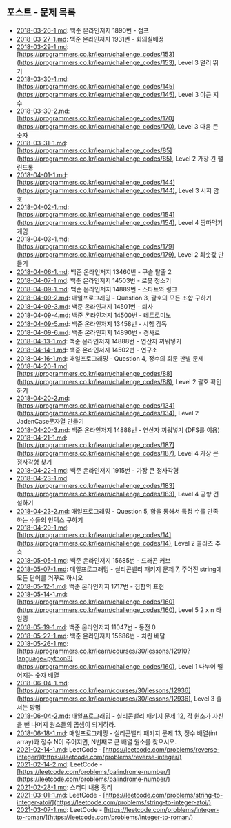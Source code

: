 ## 포스트 - 문제 목록

- [2018-03-26-1.md](./posts/2018-03-26-1.md): 백준 온라인저지 1890번 - 점프
- [2018-03-27-1.md](./posts/2018-03-27-1.md): 백준 온라인저지 1931번 - 회의실배정
- [2018-03-29-1.md](./posts/2018-03-29-1.md): [https://programmers.co.kr/learn/challenge_codes/153](https://programmers.co.kr/learn/challenge_codes/153), Level 3 멀리 뛰기
- [2018-03-30-1.md](./posts/2018-03-30-1.md): [https://programmers.co.kr/learn/challenge_codes/145](https://programmers.co.kr/learn/challenge_codes/145), Level 3 야근 지수
- [2018-03-30-2.md](./posts/2018-03-30-2.md): [https://programmers.co.kr/learn/challenge_codes/170](https://programmers.co.kr/learn/challenge_codes/170), Level 3 다음 큰 숫자
- [2018-03-31-1.md](./posts/2018-03-31-1.md): [https://programmers.co.kr/learn/challenge_codes/85](https://programmers.co.kr/learn/challenge_codes/85), Level 2 가장 긴 팰린드롬
- [2018-04-01-1.md](./posts/2018-04-01-1.md): [https://programmers.co.kr/learn/challenge_codes/144](https://programmers.co.kr/learn/challenge_codes/144), Level 3 시저 암호
- [2018-04-02-1.md](./posts/2018-04-02-1.md): [https://programmers.co.kr/learn/challenge_codes/154](https://programmers.co.kr/learn/challenge_codes/154), Level 4 땅따먹기 게임
- [2018-04-03-1.md](./posts/2018-04-03-1.md): [https://programmers.co.kr/learn/challenge_codes/179](https://programmers.co.kr/learn/challenge_codes/179), Level 2 최솟값 만들기
- [2018-04-06-1.md](./posts/2018-04-06-1.md): 백준 온라인저지 13460번 - 구슬 탈출 2
- [2018-04-07-1.md](./posts/2018-04-07-1.md): 백준 온라인저지 14503번 - 로봇 청소기
- [2018-04-09-1.md](./posts/2018-04-09-1.md): 백준 온라인저지 14889번 - 스타트와 링크
- [2018-04-09-2.md](./posts/2018-04-09-2.md): 매일프로그래밍 - Question 3, 괄호의 모든 조합 구하기
- [2018-04-09-3.md](./posts/2018-04-09-3.md): 백준 온라인저지 14501번 - 퇴사
- [2018-04-09-4.md](./posts/2018-04-09-4.md): 백준 온라인저지 14500번 - 테트로미노
- [2018-04-09-5.md](./posts/2018-04-09-5.md): 백준 온라인저지 13458번 - 시험 감독
- [2018-04-09-6.md](./posts/2018-04-09-6.md): 백준 온라인저지 14890번 - 경사로
- [2018-04-13-1.md](./posts/2018-04-13-1.md): 백준 온라인저지 14888번 - 연산자 끼워넣기
- [2018-04-14-1.md](./posts/2018-04-14-1.md): 백준 온라인저지 14502번 - 연구소
- [2018-04-16-1.md](./posts/2018-04-16-1.md): 매일프로그래밍 - Question 4, 정수의 회문 판별 문제
- [2018-04-20-1.md](./posts/2018-04-20-1.md): [https://programmers.co.kr/learn/challenge_codes/88](https://programmers.co.kr/learn/challenge_codes/88), Level 2 괄호 확인하기
- [2018-04-20-2.md](./posts/2018-04-20-2.md): [https://programmers.co.kr/learn/challenge_codes/134](https://programmers.co.kr/learn/challenge_codes/134), Level 2 JadenCase문자열 만들기
- [2018-04-20-3.md](./posts/2018-04-20-3.md): 백준 온라인저지 14888번 - 연산자 끼워넣기 (DFS를 이용)
- [2018-04-21-1.md](./posts/2018-04-21-1.md): [https://programmers.co.kr/learn/challenge_codes/187](https://programmers.co.kr/learn/challenge_codes/187), Level 4 가장 큰 정사각형 찾기
- [2018-04-22-1.md](./posts/2018-04-22-1.md): 백준 온라인저지 1915번 - 가장 큰 정사각형
- [2018-04-23-1.md](./posts/2018-04-23-1.md): [https://programmers.co.kr/learn/challenge_codes/183](https://programmers.co.kr/learn/challenge_codes/183), Level 4 공항 건설하기
- [2018-04-23-2.md](./posts/2018-04-23-2.md): 매일프로그래밍 - Question 5, 합을 통해서 특정 수를 만족하는 수들의 인덱스 구하기
- [2018-04-29-1.md](./posts/2018-04-29-1.md): [https://programmers.co.kr/learn/challenge_codes/14](https://programmers.co.kr/learn/challenge_codes/14), Level 2 콜라츠 추측
- [2018-05-05-1.md](./posts/2018-05-05-1.md): 백준 온라인저지 15685번 - 드래곤 커브
- [2018-05-07-1.md](./posts/2018-05-07-1.md): 매일프로그래밍 - 실리콘밸리 패키지 문제 7, 주어진 string에 모든 단어를 거꾸로 하시오
- [2018-05-12-1.md](./posts/2018-05-12-1.md): 백준 온라인저지 1717번 - 집합의 표현
- [2018-05-14-1.md](./posts/2018-05-14-1.md): [https://programmers.co.kr/learn/challenge_codes/160](https://programmers.co.kr/learn/challenge_codes/160), Level 5 2 x n 타일링
- [2018-05-19-1.md](./posts/2018-05-19-1.md): 백준 온라인저지 11047번 - 동전 0
- [2018-05-22-1.md](./posts/2018-05-22-1.md): 백준 온라인저지 15686번 - 치킨 배달
- [2018-05-26-1.md](./posts/2018-05-26-1.md): [https://programmers.co.kr/learn/courses/30/lessons/12910?language=python3](https://programmers.co.kr/learn/challenge_codes/160), Level 1 나누어 떨어지는 숫자 배열
- [2018-06-04-1.md](./posts/2018-06-04-1.md): [https://programmers.co.kr/learn/courses/30/lessons/12936](https://programmers.co.kr/learn/courses/30/lessons/12936), Level 3 줄 서는 방법
- [2018-06-04-2.md](./posts/2018-06-04-2.md): 매일프로그래밍 - 실리콘밸리 패키지 문제 12, 각 원소가 자신을 뺀 나머지 원소들의 곱셈이 되게하라.
- [2018-06-18-1.md](./posts/2018-06-18-1.md): 매일프로그래밍 - 실리콘밸리 패키지 문제 13, 정수 배열(int array)과 정수 N이 주어지면, N번째로 큰 배열 원소를 찾으시오.
- [2021-02-14-1.md](./posts/2021-02-14-1.md): LeetCode - [https://leetcode.com/problems/reverse-integer/](https://leetcode.com/problems/reverse-integer/)
- [2021-02-14-2.md](./posts/2021-02-14-2.md): LeetCode - [https://leetcode.com/problems/palindrome-number/](https://leetcode.com/problems/palindrome-number/)
- [2021-02-28-1.md](./posts/2021-02-28-1.md): 스터디 내용 정리
- [2021-03-01-1.md](./posts/2021-03-01-1.md): LeetCode - [https://leetcode.com/problems/string-to-integer-atoi/](https://leetcode.com/problems/string-to-integer-atoi/)
- [2021-03-07-1.md](./posts/2021-03-07-1.md): LeetCode - [https://leetcode.com/problems/integer-to-roman/](https://leetcode.com/problems/integer-to-roman/)

